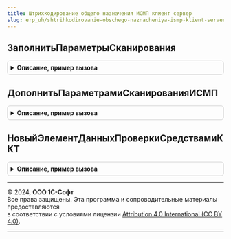 ```yaml
---
title: Штрихкодирование общего назначения ИСМП клиент сервер
slug: erp_uh/shtrihkodirovanie-obschego-naznacheniya-ismp-klient-server
---
```



## ЗаполнитьПараметрыСканирования
<details style="margin: 1em 0; padding: 0.5em; border: 1px solid #ccc; border-radius: 6px;">

<summary style="font-weight: bold; cursor: pointer;">Описание, пример вызова</summary>

```bsl

// Заполняет параметры сканирования по контексту.
//
// Параметры:
//  Контекст - ФормаКлиентскогоПриложения, ДокументСсылка - источник заполнения параметров сканирования
//  ВидПродукции - ПеречислениеСсылка.ВидыПродукцииИС - по данному параметру будет проиходить отбор заполнения
//  ПараметрыСканирования - См. ШтрихкодированиеОбщегоНазначенияИСКлиент.ПараметрыСканирования
//  ПараметрыРежимаИсправленияОшибок - Структура - Параметры режима исправления ошибок
Процедура ЗаполнитьПараметрыСканирования(Контекст, ВидПродукции, ПараметрыСканирования, ПараметрыРежимаИсправленияОшибок = Неопределено) Экспорт
```

Пример вызова
```bsl
ШтрихкодированиеОбщегоНазначенияИСМПКлиентСервер.ЗаполнитьПараметрыСканирования(Контекст, ВидПродукции, ПараметрыСканирования, ПараметрыРежимаИсправленияОшибок);
```
</details>

## ДополнитьПараметрамиСканированияИСМП
<details style="margin: 1em 0; padding: 0.5em; border: 1px solid #ccc; border-radius: 6px;">

<summary style="font-weight: bold; cursor: pointer;">Описание, пример вызова</summary>

```bsl

Процедура ДополнитьПараметрамиСканированияИСМП(ПараметрыСканирования) Экспорт
```

Пример вызова
```bsl
ШтрихкодированиеОбщегоНазначенияИСМПКлиентСервер.ДополнитьПараметрамиСканированияИСМП(ПараметрыСканирования) 
```
</details>

## НовыйЭлементДанныхПроверкиСредствамиККТ
<details style="margin: 1em 0; padding: 0.5em; border: 1px solid #ccc; border-radius: 6px;">

<summary style="font-weight: bold; cursor: pointer;">Описание, пример вызова</summary>

```bsl

// Конструктор элемента данных для проверки кода маркировки средствами ККТ.
//
// Возвращаемое значение:
//  Структура - Новый элемент данных проверки средствами ККТ:
// * КодМаркировки                  - Строка - код маркировки.
// * ПолныйКодМаркировки            - Строка - полный код маркировки.
// * ВидПродукции                   - ПеречислениеСсылка.ВидыПродукцииИС - вид продукции
// * ПланируемыйСтатусТовара        - ПеречислениеСсылка.ПланируемыйСтатусМаркируемогоТовара - планируемый статус.
// * ВидПродукции                   - ПеречислениеСсылка.ВидыПродукцииИС - вид продукции.
// * ВидУпаковки                    - ПеречислениеСсылка.ВидыУпаковокИС  - вид упаковки.
// * ШтрихкодУпаковки               - Неопределено, ОпределяемыйТип.ШтрихкодУпаковкиИС - ссылка на штрихкод, используется в сценариях сохранения результатов проверки.
// * ПредставлениеНоменклатуры      - Строка, Неопределено - представление позиции для отображения пользователю. Если не заполнено - будет определяться по ШтрихкодУпаковки.
// * ПолученРезультатЗапросаКМ      - Булево - Служебный. Для блокировки повторного оповещения.
// * ТекстОшибки                    - Строка, Неопределено - текст ошибки распределения.
// * Количество                     - Число                - количество штук или иной мере (вес, объем и.т.д.).
// * ЧастичноеВыбытиеКоличество     - Число, Неопределено  - числитель частичного выбытия.
// * ЕмкостьПотребительскойУпаковки - Число, Неопределено  - знаменатель частичного выбытия.
// * КодЕдиницыИзмерения            - Строка, Неопределено - код единицы измерения частично выбытия
// * КоличествоПотребительскихУпаковок - Число - Количество потребительских упаковок
// * РазрешительныйРежимИдентификаторЗапросаГИСМТ - ОпределяемыйТип.УникальныйИдентификаторИС - идентификатор запроса ГИС МТ
// * РазрешительныйРежимДатаЗапросаГИСМТ - Строка - дата получения идентификатора ГИС МТ в формате timestamp
// * РазрешительныйРежимАдресСервера - Строка - адрес сервера разрешительного запроса
// * РазрешительныйРежимТелоЗапросаJSON - Строка - тело разрешительного запроса
// * РазрешительныйРежимТелоОтветаJSON - Строка - тело ответа разрешительного запроса
// * РазрешительныйРежимКодОтвета - Строка - код ответа разрешительного запроса
// * ЧастичноеВыбытиеОстаток - Неопределено, Число - остаток во вскрытой потребительской упаковке
// * ЧастичноеВыбытиеКомментарий - Неопределено, Строка - комментарий к вскрытой потребительской упаковке
Функция НовыйЭлементДанныхПроверкиСредствамиККТ() Экспорт
```

Пример вызова
```bsl
Результат = ШтрихкодированиеОбщегоНазначенияИСМПКлиентСервер.НовыйЭлементДанныхПроверкиСредствамиККТ() 
```
</details>

---

© 2024, **ООО 1С-Софт**  
Все права защищены. Эта программа и сопроводительные материалы предоставляются  
в соответствии с условиями лицензии [Attribution 4.0 International (CC BY 4.0)](https://creativecommons.org/licenses/by/4.0/legalcode).

---
